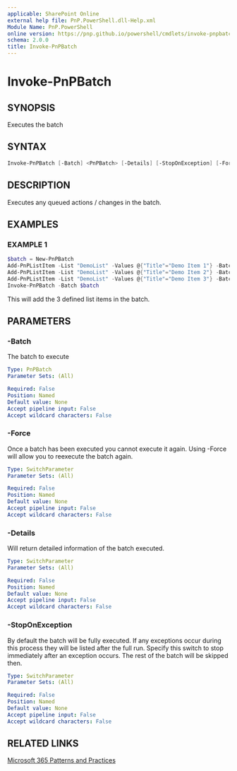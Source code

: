```yaml
---
applicable: SharePoint Online
external help file: PnP.PowerShell.dll-Help.xml
Module Name: PnP.PowerShell
online version: https://pnp.github.io/powershell/cmdlets/invoke-pnpbatch
schema: 2.0.0
title: Invoke-PnPBatch
---
```


# Invoke-PnPBatch

## SYNOPSIS
Executes the batch 

## SYNTAX

```powershell
Invoke-PnPBatch [-Batch] <PnPBatch> [-Details] [-StopOnException] [-Force]
```

## DESCRIPTION
Executes any queued actions / changes in the batch.

## EXAMPLES

### EXAMPLE 1
```powershell
$batch = New-PnPBatch
Add-PnPListItem -List "DemoList" -Values @{"Title"="Demo Item 1"} -Batch $batch
Add-PnPListItem -List "DemoList" -Values @{"Title"="Demo Item 2"} -Batch $batch
Add-PnPListItem -List "DemoList" -Values @{"Title"="Demo Item 3"} -Batch $batch
Invoke-PnPBatch -Batch $batch
```

This will add the 3 defined list items in the batch.

## PARAMETERS

### -Batch
The batch to execute

```yaml
Type: PnPBatch
Parameter Sets: (All)

Required: False
Position: Named
Default value: None
Accept pipeline input: False
Accept wildcard characters: False
```

### -Force
Once a batch has been executed you cannot execute it again. Using -Force will allow you to reexecute the batch again.

```yaml
Type: SwitchParameter
Parameter Sets: (All)

Required: False
Position: Named
Default value: None
Accept pipeline input: False
Accept wildcard characters: False
```

### -Details
Will return detailed information of the batch executed.

```yaml
Type: SwitchParameter
Parameter Sets: (All)

Required: False
Position: Named
Default value: None
Accept pipeline input: False
Accept wildcard characters: False
```

### -StopOnException
By default the batch will be fully executed. If any exceptions occur during this process they will be listed after the full run. Specify this switch to stop immediately after an exception occurs. The rest of the batch will be skipped then.

```yaml
Type: SwitchParameter
Parameter Sets: (All)

Required: False
Position: Named
Default value: None
Accept pipeline input: False
Accept wildcard characters: False
```

## RELATED LINKS

[Microsoft 365 Patterns and Practices](https://aka.ms/m365pnp)